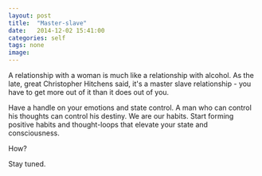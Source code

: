 ```yaml
---
layout: post
title:  "Master-slave"
date:   2014-12-02 15:41:00
categories: self
tags: none
image: 
---
```

A relationship with a woman is much like a relationship with alcohol. As the late, great Christopher Hitchens said, it's a master slave relationship - you have to get more out of it than it does out of you.

Have a handle on your emotions and state control. A man who can control his thoughts can control his destiny. We are our habits. Start forming positive habits and thought-loops that elevate your state and consciousness. 

How?

Stay tuned.

